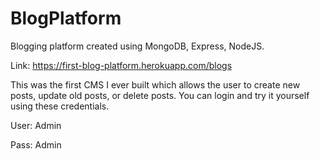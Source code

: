 # BlogPlatform
Blogging platform created using MongoDB, Express, NodeJS. 

Link: https://first-blog-platform.herokuapp.com/blogs

This was the first CMS I ever built which allows the user to create new posts, update old posts, or delete posts. You can login and try it yourself using these credentials.

User: Admin

Pass: Admin
